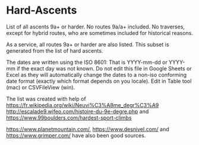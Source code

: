 # Hard-Ascents
List of all ascents 9a+ or harder. No routes 9a/a+ included. No traverses, except for hybrid routes, who are sometimes included for historical reasons.

As a service, all routes 9a+ or harder are also listed. This subset is generated from the list of hard ascents.

The dates are written using the ISO 8601: That is YYYY-mm-dd or YYYY-mm if the exact day was not known. Do not edit this file in Google Sheets or Excel as they will automatically change the dates to a non-iso conforming date format (exactly which format depends on you locale). Edit in Table tool (mac) or CSVFileView (win).

The list was created with help of https://fr.wikipedia.org/wiki/Neuvi%C3%A8me_degr%C3%A9 http://escalade9.wifeo.com/histoire-du-9e-degre.php and https://www.99boulders.com/hardest-sport-climbs 

https://www.planetmountain.com/, https://www.desnivel.com/ and https://www.grimper.com/ have also been good sources.

